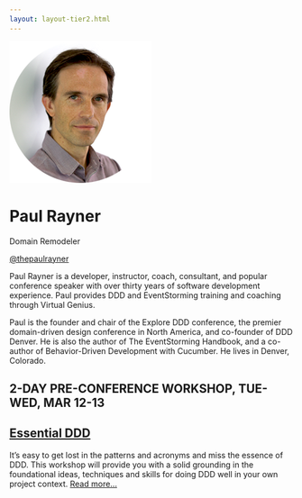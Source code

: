 ```yaml
---
layout: layout-tier2.html
---
```

<div class="container section featured-speaker">
    <div class="row">
      <div class="col-xs-12 col-sm-2 img-container">
        <img class="speaker-page-img" src="../img/speakers/Paul-Rayner-ON.png" />
        </div>
      <div class="col-xs-12 col-sm-10 copy-container">
        <h1 class="speaker-header">Paul Rayner</h1>
        <span class="speaker-subtitle">Domain Remodeler</span>
        <p><a class="speaker-handle" href="https://twitter.com/thepaulrayner" target="_blank">@thepaulrayner</a></p>
        <p>Paul Rayner is a developer, instructor, coach, consultant, and popular conference speaker with over thirty years of software development experience. Paul provides DDD and EventStorming training and coaching through Virtual Genius.</p>
        <p>Paul is the founder and chair of the Explore DDD conference, the premier domain-driven design conference in North America, and co-founder of DDD Denver. He is also the author of The EventStorming Handbook, and a co-author of Behavior-Driven Development with Cucumber. He lives in Denver, Colorado.</p>
        <h2>2-DAY PRE-CONFERENCE WORKSHOP, TUE-WED, MAR 12-13</h2>
        <h2 class="gold"><a href="../workshops/essential-ddd.html">Essential DDD</a></h2>
        <p>It’s easy to get lost in the patterns and acronyms and miss the essence of DDD. This workshop will provide you with a solid grounding in the foundational ideas, techniques and skills for doing DDD well in your own project context. <a href="../workshops/essential-ddd.html">Read more...</a></p>
      </div>
    </div>
  </div>